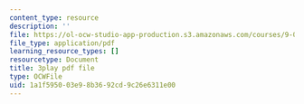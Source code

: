 ```yaml
---
content_type: resource
description: ''
file: https://ol-ocw-studio-app-production.s3.amazonaws.com/courses/9-00sc-introduction-to-psychology-fall-2011/1a1f595003e98b3692cd9c26e6311e00_SjjGiqf96rI.pdf
file_type: application/pdf
learning_resource_types: []
resourcetype: Document
title: 3play pdf file
type: OCWFile
uid: 1a1f5950-03e9-8b36-92cd-9c26e6311e00
---
```

